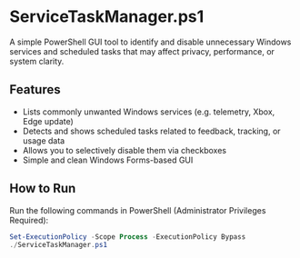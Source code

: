 # ServiceTaskManager.ps1

A simple PowerShell GUI tool to identify and disable unnecessary Windows services and scheduled tasks that may affect privacy, performance, or system clarity.

## Features

- Lists commonly unwanted Windows services (e.g. telemetry, Xbox, Edge update)
- Detects and shows scheduled tasks related to feedback, tracking, or usage data
- Allows you to selectively disable them via checkboxes
- Simple and clean Windows Forms-based GUI

## How to Run

Run the following commands in PowerShell (Administrator Privileges Required):

```powershell
Set-ExecutionPolicy -Scope Process -ExecutionPolicy Bypass
./ServiceTaskManager.ps1
